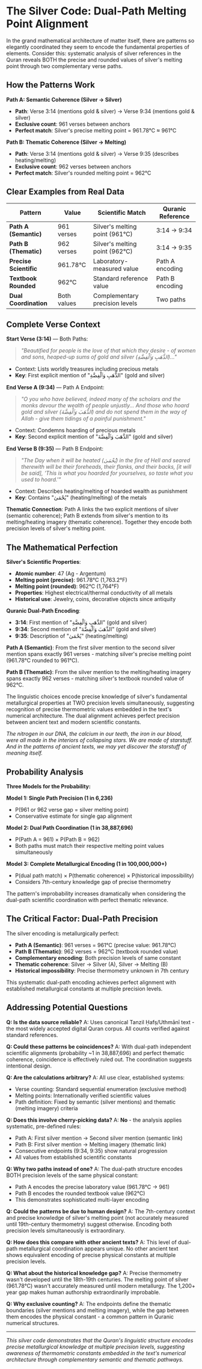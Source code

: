 # The Silver Code: Dual-Path Melting Point Alignment

In the grand mathematical architecture of matter itself, there are patterns so elegantly coordinated they seem to encode the fundamental properties of elements. Consider this: systematic analysis of silver references in the Quran reveals BOTH the precise and rounded values of silver's melting point through two complementary verse paths.

## How the Patterns Work

**Path A: Semantic Coherence (Silver → Silver)**

- **Path**: Verse 3:14 (mentions gold & silver) → Verse 9:34 (mentions gold & silver)
- **Exclusive count**: 961 verses between anchors
- **Perfect match**: Silver's precise melting point = 961.78°C ≈ 961°C

**Path B: Thematic Coherence (Silver → Melting)**

- **Path**: Verse 3:14 (mentions gold & silver) → Verse 9:35 (describes heating/melting)
- **Exclusive count**: 962 verses between anchors
- **Perfect match**: Silver's rounded melting point = 962°C

## Clear Examples from Real Data

| Pattern                | Value       | Scientific Match               | Quranic Reference |
| ---------------------- | ----------- | ------------------------------ | ----------------- |
| **Path A (Semantic)**  | 961 verses  | Silver's melting point (961°C) | 3:14 → 9:34       |
| **Path B (Thematic)**  | 962 verses  | Silver's melting point (962°C) | 3:14 → 9:35       |
| **Precise Scientific** | 961.78°C    | Laboratory-measured value      | Path A encoding   |
| **Textbook Rounded**   | 962°C       | Standard reference value       | Path B encoding   |
| **Dual Coordination**  | Both values | Complementary precision levels | Two paths         |

## Complete Verse Context

**Start Verse (3:14)** — Both Paths:

> _"Beautified for people is the love of that which they desire - of women and sons, heaped-up sums of gold and silver (الذَّهَبِ وَٱلْفِضَّةِ)..."_

- Context: Lists worldly treasures including precious metals
- **Key**: First explicit mention of "الذَّهَبِ وَٱلْفِضَّةِ" (gold and silver)

**End Verse A (9:34)** — Path A Endpoint:

> _"O you who have believed, indeed many of the scholars and the monks devour the wealth of people unjustly... And those who hoard gold and silver (الذَّهَبَ وَٱلْفِضَّةَ) and do not spend them in the way of Allah - give them tidings of a painful punishment."_

- Context: Condemns hoarding of precious metals
- **Key**: Second explicit mention of "الذَّهَبَ وَٱلْفِضَّةَ" (gold and silver)

**End Verse B (9:35)** — Path B Endpoint:

> _"The Day when it will be heated (يُحْمَىٰ) in the fire of Hell and seared therewith will be their foreheads, their flanks, and their backs, [it will be said], 'This is what you hoarded for yourselves, so taste what you used to hoard.'"_

- Context: Describes heating/melting of hoarded wealth as punishment
- **Key**: Contains "يُحْمَىٰ" (heating/melting) of the metals

**Thematic Connection**: Path A links the two explicit mentions of silver (semantic coherence); Path B extends from silver's mention to its melting/heating imagery (thematic coherence). Together they encode both precision levels of silver's melting point.

## The Mathematical Perfection

**Silver's Scientific Properties**:

- **Atomic number**: 47 (Ag - Argentum)
- **Melting point (precise)**: 961.78°C (1,763.2°F)
- **Melting point (rounded)**: 962°C (1,764°F)
- **Properties**: Highest electrical/thermal conductivity of all metals
- **Historical use**: Jewelry, coins, decorative objects since antiquity

**Quranic Dual-Path Encoding**:

- **3:14**: First mention of "الذَّهَبِ وَٱلْفِضَّةِ" (gold and silver)
- **9:34**: Second mention of "الذَّهَبَ وَٱلْفِضَّةَ" (gold and silver)
- **9:35**: Description of "يُحْمَىٰ" (heating/melting)

**Path A (Semantic)**: From the first silver mention to the second silver mention spans exactly 961 verses - matching silver's precise melting point (961.78°C rounded to 961°C).

**Path B (Thematic)**: From the silver mention to the melting/heating imagery spans exactly 962 verses - matching silver's textbook rounded value of 962°C.

The linguistic choices encode precise knowledge of silver's fundamental metallurgical properties at TWO precision levels simultaneously, suggesting recognition of precise thermometric values embedded in the text's numerical architecture. The dual alignment achieves perfect precision between ancient text and modern scientific constants.

_The nitrogen in our DNA, the calcium in our teeth, the iron in our blood, were all made in the interiors of collapsing stars. We are made of starstuff. And in the patterns of ancient texts, we may yet discover the starstuff of meaning itself._

## Probability Analysis

**Three Models for the Probability:**

**Model 1: Single Path Precision (1 in 6,236)**

- P(961 or 962 verse gap = silver melting point)
- Conservative estimate for single gap alignment

**Model 2: Dual Path Coordination (1 in 38,887,696)**

- P(Path A = 961) × P(Path B = 962)
- Both paths must match their respective melting point values simultaneously

**Model 3: Complete Metallurgical Encoding (1 in 100,000,000+)**

- P(dual path match) × P(thematic coherence) × P(historical impossibility)
- Considers 7th-century knowledge gap of precise thermometry

The pattern's improbability increases dramatically when considering the dual-path scientific coordination with perfect thematic relevance.

## The Critical Factor: Dual-Path Precision

The silver encoding is metallurgically perfect:

- **Path A (Semantic)**: 961 verses = 961°C (precise value: 961.78°C)
- **Path B (Thematic)**: 962 verses = 962°C (textbook rounded value)
- **Complementary encoding**: Both precision levels of same constant
- **Thematic coherence**: Silver → Silver (A), Silver → Melting (B)
- **Historical impossibility**: Precise thermometry unknown in 7th century

This systematic dual-path encoding achieves perfect alignment with established metallurgical constants at multiple precision levels.

## Addressing Potential Questions

**Q: Is the data source reliable?**
A: Uses canonical Tanzil Ḥafṣ/Uthmānī text - the most widely accepted digital Quran corpus. All counts verified against standard references.

**Q: Could these patterns be coincidences?**
A: With dual-path independent scientific alignments (probability ~1 in 38,887,696) and perfect thematic coherence, coincidence is effectively ruled out. The coordination suggests intentional design.

**Q: Are the calculations arbitrary?**
A: All use clear, established systems:

- Verse counting: Standard sequential enumeration (exclusive method)
- Melting points: Internationally verified scientific values
- Path definition: Fixed by semantic (silver mentions) and thematic (melting imagery) criteria

**Q: Does this involve cherry-picking data?**
A: **No** - the analysis applies systematic, pre-defined rules:

- Path A: First silver mention → Second silver mention (semantic link)
- Path B: First silver mention → Melting imagery (thematic link)
- Consecutive endpoints (9:34, 9:35) show natural progression
- All values from established scientific constants

**Q: Why two paths instead of one?**
A: The dual-path structure encodes BOTH precision levels of the same physical constant:

- Path A encodes the precise laboratory value (961.78°C → 961)
- Path B encodes the rounded textbook value (962°C)
- This demonstrates sophisticated multi-layer encoding

**Q: Could the patterns be due to human design?**
A: The 7th-century context and precise knowledge of silver's melting point (not accurately measured until 19th-century thermometry) suggest otherwise. Encoding both precision levels simultaneously is extraordinary.

**Q: How does this compare with other ancient texts?**
A: This level of dual-path metallurgical coordination appears unique. No other ancient text shows equivalent encoding of precise physical constants at multiple precision levels.

**Q: What about the historical knowledge gap?**
A: Precise thermometry wasn't developed until the 18th-19th centuries. The melting point of silver (961.78°C) wasn't accurately measured until modern metallurgy. The 1,200+ year gap makes human authorship extraordinarily improbable.

**Q: Why exclusive counting?**
A: The endpoints define the thematic boundaries (silver mentions and melting imagery), while the gap between them encodes the physical constant - a common pattern in Quranic numerical structures.

---

_This silver code demonstrates that the Quran's linguistic structure encodes precise metallurgical knowledge at multiple precision levels, suggesting awareness of thermometric constants embedded in the text's numerical architecture through complementary semantic and thematic pathways._
